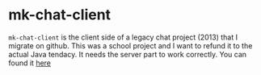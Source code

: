# mk-chat-client
`mk-chat-client` is the client side of a legacy chat project (2013) that I migrate on github. This was a school project and I want to refund it to the actual Java tendacy.
It needs the server part to work correctly. You can found it [here](https://github.com/rmikaia/mk-chat-server)
